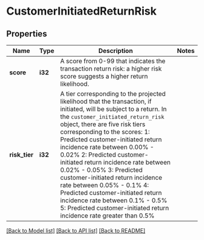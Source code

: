 # CustomerInitiatedReturnRisk

## Properties

Name | Type | Description | Notes
------------ | ------------- | ------------- | -------------
**score** | **i32** | A score from 0-99 that indicates the transaction return risk: a higher risk score suggests a higher return likelihood. | 
**risk_tier** | **i32** | A tier corresponding to the projected likelihood that the transaction, if initiated, will be subject to a return.  In the `customer_initiated_return_risk` object, there are five risk tiers corresponding to the scores:   1: Predicted customer-initiated return incidence rate between 0.00% - 0.02%   2: Predicted customer-initiated return incidence rate between 0.02% - 0.05%   3: Predicted customer-initiated return incidence rate between 0.05% - 0.1%   4: Predicted customer-initiated return incidence rate between 0.1% - 0.5%   5: Predicted customer-initiated return incidence rate greater than 0.5%  | 

[[Back to Model list]](../README.md#documentation-for-models) [[Back to API list]](../README.md#documentation-for-api-endpoints) [[Back to README]](../README.md)


